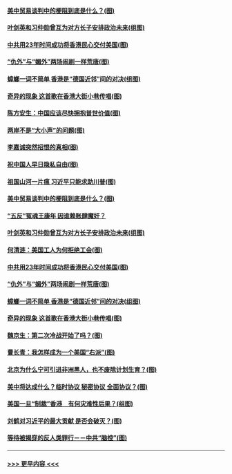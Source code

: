 #### [美中贸易谈判中的梗阻到底是什么？(图)](../pages/p4/907791.md?t=09191211) 
#### [叶剑英和习仲勋曾互为对方长子安排政治未来(组图)](../pages/p4/907786.md?t=09191211) 
#### [中共用23年时间成功将香港民心交付美国(图)](../pages/p4/907698.md?t=09191211) 
#### [“仇外”与“媚外”两场闹剧一样荒唐(图)](../pages/p4/907689.md?t=09191211) 
#### [蟑螂一词不简单 香港是“德国近邻”间的对决(组图)](../pages/p4/907618.md?t=09191211) 
#### [奇异的现象 这首歌在香港大街小巷传唱(图)](../pages/p4/907583.md?t=09191211) 
#### [陈方安生：中国应该尽快拥抱普世价值(图)](../pages/p4/907826.md?t=09191211) 
#### [两岸不是“大小声”的问题(图)](../pages/p4/907825.md?t=09191211) 
#### [李嘉诚突然招恨的真相(图)](../pages/p4/907799.md?t=09191211) 
#### [祝中国人早日隐私自由(图)](../pages/p4/907797.md?t=09191211) 
#### [祖国山河一片瘟 习近平只能求助川普(图)](../pages/p4/907796.md?t=09191211) 
#### [美中贸易谈判中的梗阻到底是什么？(图)](../pages/p4/907791.md?t=09191211) 
#### [“五反”冤魂王康年 因谁赖账肆魔奸？](../pages/p4/907787.md?t=09191211) 
#### [叶剑英和习仲勋曾互为对方长子安排政治未来(组图)](../pages/p4/907786.md?t=09191211) 
#### [何清涟：美国工人为何拒绝工会(图)](../pages/p4/907701.md?t=09191211) 
#### [中共用23年时间成功将香港民心交付美国(图)](../pages/p4/907698.md?t=09191211) 
#### [“仇外”与“媚外”两场闹剧一样荒唐(图)](../pages/p4/907689.md?t=09191211) 
#### [蟑螂一词不简单 香港是“德国近邻”间的对决(组图)](../pages/p4/907618.md?t=09191211) 
#### [奇异的现象 这首歌在香港大街小巷传唱(图)](../pages/p4/907583.md?t=09191211) 
#### [魏京生：第二次冷战开始了吗？(图)](../pages/p4/907581.md?t=09191211) 
#### [曹长青：我怎样成为一个美国“右派”(图)](../pages/p4/907580.md?t=09191211) 
#### [北京为什么宁可引进非洲黑人，也不废除计划生育？(图)](../pages/p4/907577.md?t=09191211) 
#### [美中将达成什么？临时协议 秘密协议 全面协议？(图)](../pages/p4/907576.md?t=09191211) 
#### [美国一旦“制裁”香港　有何灾难性后果？(组图)](../pages/p4/907575.md?t=09191211) 
#### [刘鹤对习近平的最大贡献 是否会破灭？(图)](../pages/p4/907509.md?t=09191211) 
#### [等待被揭穿的反人类罪行－－中共“脑控”(图)](../pages/p4/907167.md?t=09191211) 

----
#### [ >>> 更早内容 <<< ](../indexes/p4-earlier.md)
